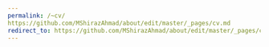 ```yaml
---
permalink: /~cv/
https://github.com/MShirazAhmad/about/edit/master/_pages/cv.md
redirect_to: https://github.com/MShirazAhmad/about/edit/master/_pages/cv.md
---
```

